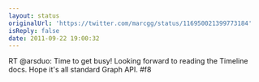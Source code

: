 ```yaml
---
layout: status
originalUrl: 'https://twitter.com/marcgg/status/116950021399773184'
isReply: false
date: 2011-09-22 19:00:32
---
```


RT @arsduo: Time to get busy!  Looking forward to reading the Timeline docs. Hope it's all standard Graph API. #f8
